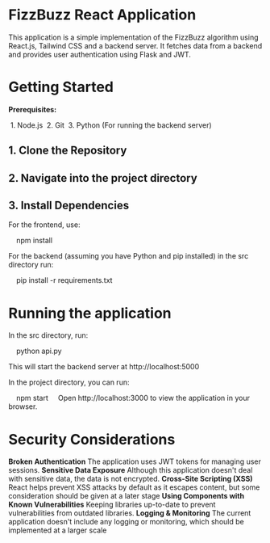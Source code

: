 # FizzBuzz React Application

This application is a simple implementation of the FizzBuzz algorithm using React.js, Tailwind CSS and a backend server. It fetches data from a backend and provides user authentication using Flask and JWT.

# Getting Started

**Prerequisites:**

 1. Node.js
 2. Git
 3. Python (For running the backend server)
## 1. Clone the Repository

## 2. Navigate into the project directory
## 3. Install Dependencies
For the frontend, use:

    npm install

For the backend (assuming you have Python and pip installed) in the src directory run:

    pip install -r requirements.txt

# Running the application

In the src directory, run:

    python api.py



This will start the backend server at http://localhost:5000

In the project directory, you can run:

    npm start
   
  Open http://localhost:3000 to view the application in your browser.

# Security Considerations
**Broken Authentication**
The application uses JWT tokens for managing user sessions.
**Sensitive Data Exposure**
Although this application doesn't deal with sensitive data, the data is not encrypted.
**Cross-Site Scripting (XSS)**
React helps prevent XSS attacks by default as it escapes content, but some consideration should be given at a later stage
**Using Components with Known Vulnerabilities**
Keeping libraries up-to-date to prevent vulnerabilities from outdated libraries. 
**Logging & Monitoring**
The current application doesn't include any logging or monitoring, which should be implemented at a larger scale

